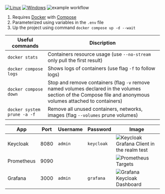 [![Linux](https://svgshare.com/i/Zhy.svg)](https://svgshare.com/i/Zhy.svg)
[![Windows](https://svgshare.com/i/ZhY.svg)](https://svgshare.com/i/ZhY.svg)
![example workflow](https://github.com/eabykov/keycloak-compose/actions/workflows/trivy.yml/badge.svg)

1. Requires [Docker](https://docs.docker.com/engine/install/) with [Compose](https://docs.docker.com/compose/install/)
2. Parameterized using variables in the `.env` file
3. Up the project using command `docker compose up -d --wait`

| Useful commands | Discription
|-|-
| `docker stats` | Containers resource usage (use `--no-stream` only pull the first result)
| `docker compose logs` | Shows logs of containers (use flag `-f` to follow logs)
| `docker compose down` | Stop and remove containers (flag `-v` remove named volumes declared in the volumes section of the Compose file and anonymous volumes attached to containers)
| `docker system prune -a -f` | Remove all unused containers, networks, images (flag `--volumes` prune volumes)

| App | Port | Username | Password | Image
|-|-|-|-|-
| Keycloak | 8080 | `admin` | `keycloak` | ![Keycloak Grafana Client in the realm test](./images/keycloak.jpg)
| Prometheus | 9090 | | | ![Prometheus Targets](./images/prometheus.jpg)
| Grafana | 3000 | `admin` | `grafana` | ![Grafana Keycloak Dashboard](./images/grafana.png)
